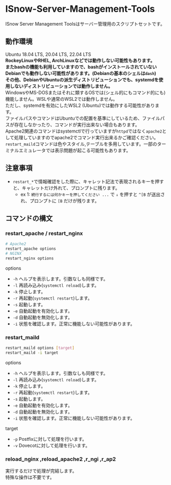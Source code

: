 # ISnow-Server-Management-Tools
ISnow Server Management Toolsはサーバー管理用のスクリプトセットです。
## 動作環境
Ubuntu 18.04 LTS, 20.04 LTS, 22.04 LTS  
**RockeyLinuxやRHEL, ArchLinuxなどでは動作しない可能性もあります。  
またbashの機能も利用していますので、bashがインストールされていないDebianでも動作しない可能性があります。(Debianの基本のシェルは`dash`)  
その他、DebianやUbuntuの派生ディストリビューションでも、systemdを使用しないディストリビューションでは動作しません。**  
WindowsやMS-DOSまたはそれに類するOSでは(シェル的にもコマンド的にも)機能しません。WSLや通常のWSL2では動作しません。  
ただし、systemdを有効にしたWSL2 (Ubuntu)では動作する可能性があります。  
ファイルパスやコマンドはUbuntuでの配置を基準にしているため、ファイルパスが存在しなかったり、コマンドが実行出来ない場合もあります。  
Apache2関連のコマンドはsystemctlで行っていますが`httpd`ではなく`apache2`として処理していますのでapache2でコマンド実行出来るかご確認ください。  
`restart_maild`コマンドは色やスタイル,テーブルを多用しています。一部のターミナルエミュレータでは表示問題が起こる可能性もあります。
## 注意事項
- `restart_*`で情報確認をした際に、キャレット記法で表現されるキーを押すと、キャレットだけ外れて、プロンプトに残ります。
  - ex 1: `続行するには何かキーを押してください ...` で `↓` を押すと `^[B` が送出され、プロンプトに `[B` だけが残ります。
## コマンドの構文
### restart_apache / restart_nginx
```sh
# Apache2
restart_apache options
# NGINX
restart_nginx options
```
options
* `-h` ヘルプを表示します。引数なしも同様です。
* `-l` 再読み込み(`systemctl reload`)します。
* `-k` 停止します。
* `-r` 再起動(`systemctl restart`)します。
* `-s` 起動します。
* `-e` 自動起動を有効化します。
* `-d` 自動起動を無効化します。
* `-i` 状態を確認します。正常に機能しない可能性があります。

### restart_maild
```sh
restart_maild options [target]
restart_maild -i target
```
options
* `-h` ヘルプを表示します。引数なしも同様です。
* `-l` 再読み込み(`systemctl reload`)します。
* `-k` 停止します。
* `-r` 再起動(`systemctl restart`)します。
* `-s` 起動します。
* `-e` 自動起動を有効化します。
* `-d` 自動起動を無効化します。
* `-i` 状態を確認します。正常に機能しない可能性があります。

target
* `-p` Postfixに対して処理を行います。
* `-v` Dovecotに対して処理を行います。

### reload_nginx ,reload_apache2 ,r_ngi ,r_ap2
実行するだけで処理が完結します。<br />
特殊な操作は不要です。
